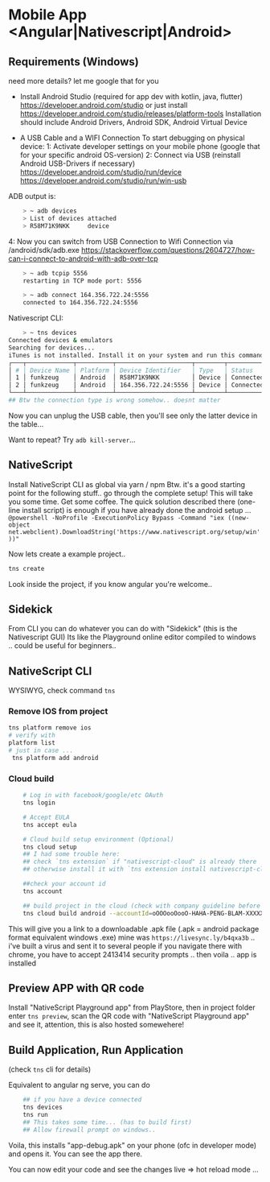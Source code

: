 # Mobile App <Angular|Nativescript|Android>

## Requirements (Windows)

need more details? let me google that for you

- Install Android Studio (required for app dev with kotlin, java, flutter)
  <https://developer.android.com/studio>
  or just install
  <https://developer.android.com/studio/releases/platform-tools>
  Installation should include Android Drivers, Android SDK, Android Virtual Device

- A USB Cable and a WIFI Connection
  To start debugging on physical device:
  1: Activate developer settings on your mobile phone
  (google that for your specific android OS-version)
  2: Connect via USB (reinstall Android USB-Drivers if necessary)
  <https://developer.android.com/studio/run/device>
  <https://developer.android.com/studio/run/win-usb>

ADB output is:

```bash
    > ~ adb devices
    > List of devices attached
    > R58M71K9NKK     device
```

4: Now you can switch from USB Connection to Wifi Connection via /android/sdk/adb.exe
<https://stackoverflow.com/questions/2604727/how-can-i-connect-to-android-with-adb-over-tcp>

```bash
    > ~ adb tcpip 5556
    restarting in TCP mode port: 5556

    > ~ adb connect 164.356.722.24:5556
    connected to 164.356.722.24:5556
```

Nativescript CLI:

```bash
    > ~ tns devices
Connected devices & emulators
Searching for devices...
iTunes is not installed. Install it on your system and run this command again.
┌───┬─────────────┬──────────┬─────────────────────┬────────┬───────────┬─────────────────┐
│ # │ Device Name │ Platform │ Device Identifier   │ Type   │ Status    │ Connection Type │
│ 1 │ funkzeug    │ Android  │ R58M71K9NKK         │ Device │ Connected │ USB             │
│ 2 │ funkzeug    │ Android  │ 164.356.722.24:5556 │ Device │ Connected │ USB             │
└───┴─────────────┴──────────┴─────────────────────┴────────┴───────────┴─────────────────┘
## Btw the connection type is wrong somehow.. doesnt matter
```

Now you can unplug the USB cable, then you'll see only the latter device in the table...

Want to repeat? Try `adb kill-server`...

## NativeScript

Install NativeScript CLI as global via yarn / npm
Btw. it's a good starting point for the following stuff.. go through the complete setup!
This will take you some time. Get some coffee.
The quick solution described there (one-line install script) is enough if you have already done the android setup ...
`@powershell -NoProfile -ExecutionPolicy Bypass -Command "iex ((new-object net.webclient).DownloadString('https://www.nativescript.org/setup/win'))"`

Now lets create a example project..

```bash
tns create
```

Look inside the project, if you know angular you're welcome..

## Sidekick

From CLI you can do whatever you can do with "Sidekick" (this is the Nativescript GUI)
Its like the Playground online editor compiled to windows .. could be useful for beginners..

## NativeScript CLI

WYSIWYG, check command `tns`

### Remove IOS from project

```bash
tns platform remove ios
# verify with
platform list
# just in case ...
 tns platform add android
```

### Cloud build

```bash
    # Log in with facebook/google/etc OAuth
    tns login

    # Accept EULA
    tns accept eula

    # Cloud build setup environment (Optional)
    tns cloud setup
    ## I had some trouble here:
    ## check `tns extension` if "nativescript-cloud" is already there
    ## otherwise install it with `tns extension install nativescript-cloud@latest`

    ##check your account id
    tns account

    ## build project in the cloud (check with company guideline before sending project sources to the cloud..)
    tns cloud build android --accountId=oOOOooOooO-HAHA-PENG-BLAM-XXXXXXXXXXXXXXX
```

This will give you a link to a downloadable .apk file (.apk = android package format equivalent windows .exe)
mine was `https://livesync.ly/b4qxa3b` .. i've built a virus and sent it to several people
if you navigate there with chrome, you have to accept 2413414 security prompts .. then voila .. app is installed

## Preview APP with QR code

Install "NativeScript Playground app" from PlayStore, then in project folder enter `tns preview`, scan the QR code with "NativeScript Playground app" and see it, attention, this is also hosted somewehere!

## Build Application, Run Application

(check `tns` cli for details)

Equivalent to angular ng serve, you can do

```bash
    ## if you have a device connected
    tns devices
    tns run
    ## This takes some time... (has to build first)
    ## Allow firewall prompt on windows..
```

Voila, this installs "app-debug.apk" on your phone (ofc in developer mode) and opens it. You can see the app there.

You can now edit your code and see the changes live => hot reload mode ...
